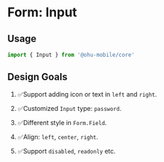 # Form: Input


## Usage

```js
import { Input } from '@ohu-mobile/core'
```


## Design Goals

1. ✅Support adding icon or text in `left` and `right`.

2. ✅Customized `Input` type: `password`.

3. ✅Different style in `Form.Field`.

4. ✅Align: `left`, `center`, `right`.

5. ✅Support `disabled`, `readonly` etc.
